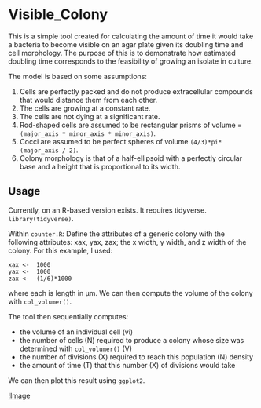 # Visible_Colony

This is a simple tool created for calculating the amount of time it would take a bacteria to become visible on an agar plate given its doubling time and cell morphology. The purpose of this is to demonstrate how estimated doubling time corresponds to the feasibility of growing an isolate in culture.

The model is based on some assumptions:
1. Cells are perfectly packed and do not produce extracellular compounds that would distance them from each other.
2. The cells are growing at a constant rate.
3. The cells are not dying at a significant rate.
4. Rod-shaped cells are assumed to be rectangular prisms of volume = `(major_axis * minor_axis * minor_axis)`.
5. Cocci are assumed to be perfect spheres of volume `(4/3)*pi*(major_axis / 2)`.
6. Colony morphology is that of a half-ellipsoid with a perfectly circular base and a height that is proportional to its width.


## Usage
Currently, on an R-based version exists. It requires tidyverse.
`library(tidyverse)`.

Within `counter.R`:
Define the attributes of a generic colony with the following attributes: xax, yax, zax; the x width, y width, and z width of the colony. For this example, I used:
```
xax <-  1000
yax <-  1000
zax <-  (1/6)*1000
```
where each is length in µm. We can then compute the volume of the colony with `col_volumer()`.

The tool then sequentially computes:
- the volume of an individual cell (vi)
- the number of cells (N) required to produce a colony whose size was determined with `col_volumer()` (V)
- the number of divisions (X) required to reach this population (N) density
- the amount of time (T) that this number (X) of divisions would take

We can then plot this result using `ggplot2`.

[!Image](inc_time.png)
